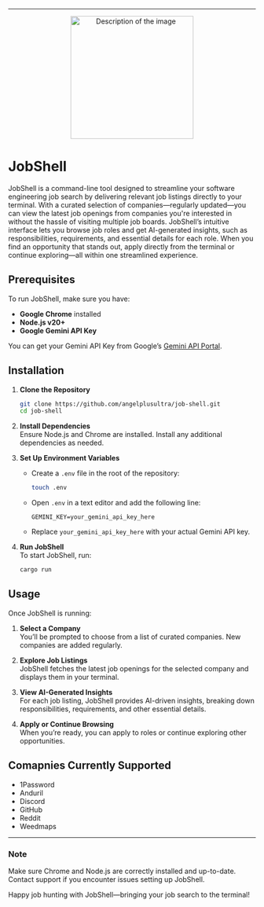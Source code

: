 
---
<div align="center"><img src="https://cdn.discordapp.com/attachments/917180495849197568/1305854030899314688/jobshell_icon.png?ex=67348ad6&is=67333956&hm=50424aa0d51b9d09890e781b528cb0d98988835f3be280f390f93f12cc6715ff&" alt="Description of the image" width="250" height="250">
</div>


# JobShell

JobShell is a command-line tool designed to streamline your software engineering job search by delivering relevant job listings directly to your terminal. With a curated selection of companies—regularly updated—you can view the latest job openings from companies you're interested in without the hassle of visiting multiple job boards. JobShell’s intuitive interface lets you browse job roles and get AI-generated insights, such as responsibilities, requirements, and essential details for each role. When you find an opportunity that stands out, apply directly from the terminal or continue exploring—all within one streamlined experience.

<!-- ## Features -->
<!-- - **Curated Company Selection**: Choose from a regularly updated list of companies, ensuring you’re always seeing the freshest and most relevant openings. -->
<!-- - **AI-Enhanced Insights**: JobShell uses AI to analyze job listings, providing detailed insights on each role, including responsibilities, requirements, and skills. -->
<!-- - **Direct Application**: Apply to roles directly from your terminal, helping you streamline the job application process. -->

## Prerequisites
To run JobShell, make sure you have:
- **Google Chrome** installed
- **Node.js v20+**
- **Google Gemini API Key**

You can get your Gemini API Key from Google’s [Gemini API Portal](https://ai.google.dev/).

## Installation

1. **Clone the Repository**
   ```bash
   git clone https://github.com/angelplusultra/job-shell.git
   cd job-shell
   ```

2. **Install Dependencies**  
   Ensure Node.js and Chrome are installed. Install any additional dependencies as needed.

3. **Set Up Environment Variables**  
   - Create a `.env` file in the root of the repository:
     ```bash
     touch .env
     ```
   - Open `.env` in a text editor and add the following line:
     ```plaintext
     GEMINI_KEY=your_gemini_api_key_here
     ```
   - Replace `your_gemini_api_key_here` with your actual Gemini API key.

4. **Run JobShell**  
   To start JobShell, run:
   ```bash
   cargo run
   ```

## Usage
Once JobShell is running:
1. **Select a Company**  
   You’ll be prompted to choose from a list of curated companies. New companies are added regularly.

2. **Explore Job Listings**  
   JobShell fetches the latest job openings for the selected company and displays them in your terminal.

3. **View AI-Generated Insights**  
   For each job listing, JobShell provides AI-driven insights, breaking down responsibilities, requirements, and other essential details.

4. **Apply or Continue Browsing**  
   When you’re ready, you can apply to roles or continue exploring other opportunities.
   
## Comapnies Currently Supported
- 1Password
- Anduril
- Discord
- GitHub
- Reddit
- Weedmaps
  
---

### Note
Make sure Chrome and Node.js are correctly installed and up-to-date. Contact support if you encounter issues setting up JobShell.

Happy job hunting with JobShell—bringing your job search to the terminal!
